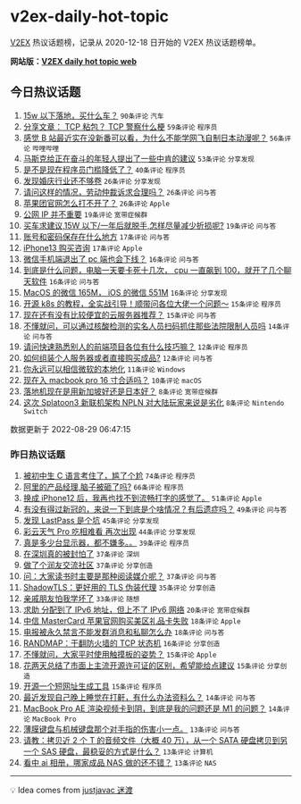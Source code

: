 # v2ex-daily-hot-topic

[V2EX](https://www.v2ex.com/) 热议话题榜，记录从 2020-12-18 日开始的 V2EX 热议话题榜单。

**网站版：[V2EX daily hot topic web](https://boojack.github.io/v2ex-daily-hot-topic-web/)**

## 今日热议话题

<!-- TODAY BEGIN -->

1. [15w 以下落地，买什么车？](https://www.v2ex.com/t/876096) `90条评论` `汽车`
1. [分享文章： TCP 粘包？ TCP 警察什么梗](https://www.v2ex.com/t/876066) `59条评论` `程序员`
1. [感觉 B 站最近实在没新番可以看，为什么不能学网飞自制日本动漫呢？](https://www.v2ex.com/t/876109) `56条评论` `哔哩哔哩`
1. [马斯克给正在奋斗的年轻人提出了一些中肯的建议](https://www.v2ex.com/t/876075) `53条评论` `分享发现`
1. [是不是现在程序员门槛降低了？](https://www.v2ex.com/t/876178) `40条评论` `程序员`
1. [发现婚庆行业还不够卷](https://www.v2ex.com/t/876169) `26条评论` `分享发现`
1. [请问这样的情况，劳动仲裁诉求合理吗？](https://www.v2ex.com/t/876127) `26条评论` `问与答`
1. [苹果团官网怎么打不开了？](https://www.v2ex.com/t/876089) `26条评论` `Apple`
1. [公网 IP 并不重要](https://www.v2ex.com/t/876166) `19条评论` `宽带症候群`
1. [买车求建议,15W 以下/一年后就脱手,怎样尽量减少折损呢?](https://www.v2ex.com/t/876156) `19条评论` `问与答`
1. [账号和密码保存在什么地方](https://www.v2ex.com/t/876121) `17条评论` `问与答`
1. [iPhone13 购买咨询](https://www.v2ex.com/t/876095) `17条评论` `Apple`
1. [微信手机端退出了 pc 端也会下线？](https://www.v2ex.com/t/876144) `16条评论` `问与答`
1. [到底是什么问题，电脑一天要卡死十几次， cpu 一直飙到 100，就开了几个聊天软件](https://www.v2ex.com/t/876136) `16条评论` `问与答`
1. [MacOS 的微信 165M， iOS 的微信 551M](https://www.v2ex.com/t/876076) `16条评论` `分享发现`
1. [开源 k8s 的教程，全实战引导！顺带问各位大佬一个问题～](https://www.v2ex.com/t/876087) `15条评论` `程序员`
1. [现在还有没有比较便宜的云服务器推荐？](https://www.v2ex.com/t/876073) `15条评论` `问与答`
1. [不懂就问，可以通过核酸检测的实名人员扫码抓住那些法院限制人员吗](https://www.v2ex.com/t/876148) `14条评论` `问与答`
1. [请问快速熟悉别人的前端项目各位有什么技巧嘛？](https://www.v2ex.com/t/876119) `12条评论` `程序员`
1. [如何组装个人服务器或者直接购买成品?](https://www.v2ex.com/t/876086) `12条评论` `问与答`
1. [你永远可以相信微软的本地化](https://www.v2ex.com/t/876092) `11条评论` `Windows`
1. [现在入 macbook pro 16 寸合适吗？](https://www.v2ex.com/t/876091) `10条评论` `macOS`
1. [落地机现在是用新加坡好还是日本好？](https://www.v2ex.com/t/876133) `8条评论` `宽带症候群`
1. [这次 Splatoon3 新联机架构 NPLN 对大陆玩家来说是劣化](https://www.v2ex.com/t/876085) `8条评论` `Nintendo Switch`

数据更新于 2022-08-29 06:47:15

<!-- TODAY END -->

### 昨日热议话题

<!-- YESTERDAY BEGIN -->

1. [被初中生 C 语言考住了，尴了个尬](https://www.v2ex.com/t/875942) `74条评论` `程序员`
1. [阿里的产品经理,脑子被砸了吗?](https://www.v2ex.com/t/875957) `66条评论` `程序员`
1. [换成 iPhone12 后，我再也找不到流畅打字的感觉了。](https://www.v2ex.com/t/875954) `51条评论` `Apple`
1. [有没有得过新冠的，来说一下到底是个啥情况？有后遗症吗？](https://www.v2ex.com/t/876022) `49条评论` `问与答`
1. [发现 LastPass 是个坑](https://www.v2ex.com/t/875964) `45条评论` `分享发现`
1. [彩云天气 Pro 吃相难看 再次出现](https://www.v2ex.com/t/875963) `44条评论` `分享发现`
1. [真是多少台显示器，都不嫌多。。](https://www.v2ex.com/t/875998) `39条评论` `程序员`
1. [在深圳真的被封怕了](https://www.v2ex.com/t/876037) `37条评论` `深圳`
1. [做了个润友交流社区](https://www.v2ex.com/t/876054) `37条评论` `分享创造`
1. [问：大家读书时主要是那种阅读媒介呢？](https://www.v2ex.com/t/875948) `37条评论` `问与答`
1. [ShadowTLS：更好用的 TLS 伪装代理](https://www.v2ex.com/t/875975) `35条评论` `分享创造`
1. [亲戚朋友怕我学坏了](https://www.v2ex.com/t/876039) `33条评论` `随想`
1. [求助 分配到了 IPv6 地址，但上不了 IPv6 网络](https://www.v2ex.com/t/875981) `20条评论` `宽带症候群`
1. [中信 MasterCard 苹果官网购买美区礼品卡失败](https://www.v2ex.com/t/875996) `18条评论` `Apple`
1. [电报被永久禁言不能发群消息和私聊怎么办](https://www.v2ex.com/t/875938) `18条评论` `问与答`
1. [RANDMAP：干翻防火墙的 TCP 状态机](https://www.v2ex.com/t/876036) `16条评论` `分享创造`
1. [不懂就问，大家平时使用触摸板的姿势？](https://www.v2ex.com/t/876020) `15条评论` `Apple`
1. [花两天总结了市面上主流开源许可证的区别，希望能给点建议](https://www.v2ex.com/t/876002) `15条评论` `分享创造`
1. [开源一个短网址生成工具](https://www.v2ex.com/t/875924) `15条评论` `程序员`
1. [最近发现自己晚上睡觉在打鼾，有什么办法资料么？](https://www.v2ex.com/t/875945) `14条评论` `问与答`
1. [MacBook Pro AE 渲染视频卡到阴，到底是我的问题还是 M1 的问题？](https://www.v2ex.com/t/875932) `14条评论` `MacBook Pro`
1. [薄膜键盘与机械键盘那个对手指的伤害小一点。](https://www.v2ex.com/t/875987) `13条评论` `问与答`
1. [请教：拷贝近 2 个 T 的音频文件（大概 40 万），从一个 SATA 硬盘拷贝到另一个 SAS 硬盘，最稳妥的方式是什么？](https://www.v2ex.com/t/875960) `13条评论` `计算机`
1. [看中 ai 相册，哪家成品 NAS 做的还不错？](https://www.v2ex.com/t/875949) `13条评论` `NAS`

<!-- YESTERDAY END -->

---

💡 Idea comes from [justjavac 迷渡](https://github.com/justjavac/)
